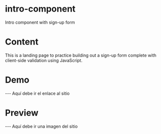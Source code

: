 # intro-component
Intro component with sign-up form

# Content
This is a landing page to practice building out a sign-up form complete with client-side validation using JavaScript.

# Demo
--- Aquí debe ir el enlace al sitio

# Preview
--- Aquí debe ir una imagen del sitio
